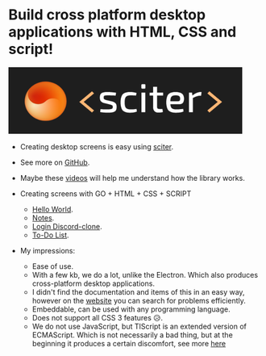 # Build cross platform desktop applications with HTML, CSS and script!

![Sciter](img/sciter.png)

+ Creating desktop screens is easy using [sciter](https://sciter.com/).
  
+ See more on [GitHub](https://github.com/sciter-sdk/go-sciter).
  
+ Maybe these [videos](https://www.youtube.com/playlist?list=PLub5C2vM5SjKvkbFfposhyg1V2gpXnviM) will help me understand how the library works.
  
+ Creating screens with GO + HTML + CSS + SCRIPT
  
  - [Hello World](ui-hello-world/README.md).
  - [Notes](ui-notes/README.md).
  - [Login Discord-clone](ui-login/README.md).
  - [To-Do List](ui-to-do-list/README.md).


+ My impressions:
  
  - Ease of use.
  - With a few kb, we do a lot, unlike the Electron. Which also produces cross-platform desktop applications.
  - I didn't find the documentation and items of this in an easy way, however on the [website](https://sciter.com/) you can search for problems efficiently.
  - Embeddable, can be used with any programming language.
  - Does not support all CSS 3 features 😥.
  - We do not use JavaScript, but TIScript is an extended version of ECMAScript. Which is not necessarily a bad thing, but at the beginning it produces a certain discomfort, see more [here](https://sciter.com/developers/for-web-programmers/tiscript-vs-javascript/)